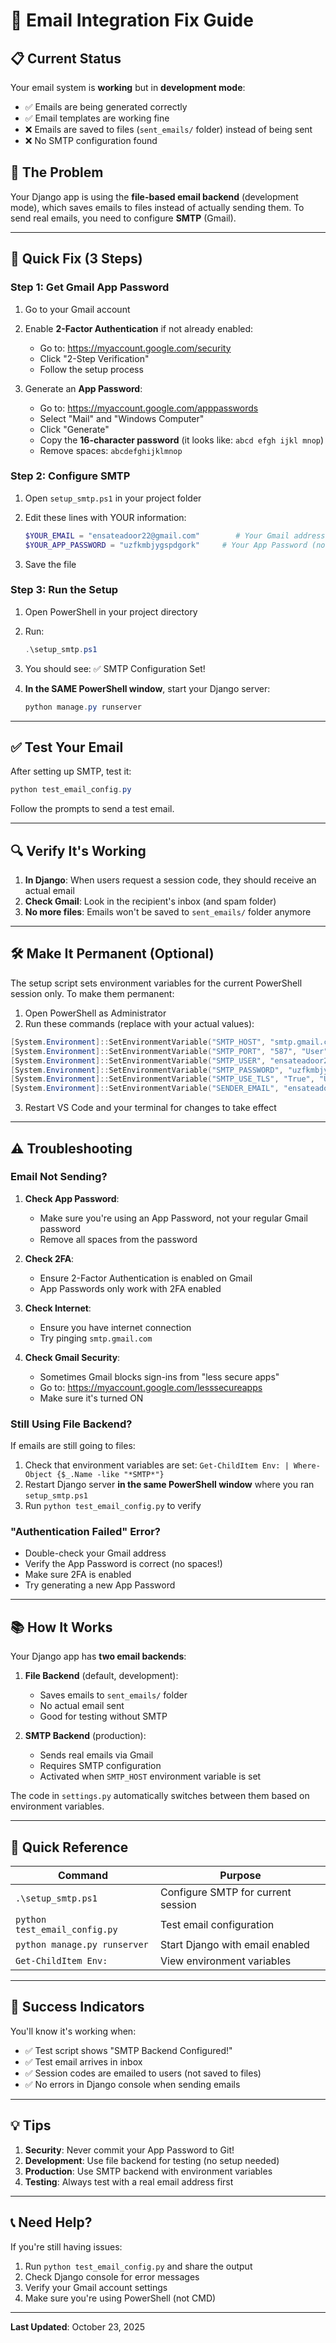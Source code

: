 # 🔧 Email Integration Fix Guide

## 📋 **Current Status**

Your email system is **working** but in **development mode**:
- ✅ Emails are being generated correctly
- ✅ Email templates are working fine
- ❌ Emails are saved to files (`sent_emails/` folder) instead of being sent
- ❌ No SMTP configuration found

## 🎯 **The Problem**

Your Django app is using the **file-based email backend** (development mode), which saves emails to files instead of actually sending them. To send real emails, you need to configure **SMTP** (Gmail).

---

## 🚀 **Quick Fix (3 Steps)**

### **Step 1: Get Gmail App Password**

1. Go to your Gmail account
2. Enable **2-Factor Authentication** if not already enabled:
   - Go to: https://myaccount.google.com/security
   - Click "2-Step Verification"
   - Follow the setup process

3. Generate an **App Password**:
   - Go to: https://myaccount.google.com/apppasswords
   - Select "Mail" and "Windows Computer"
   - Click "Generate"
   - Copy the **16-character password** (it looks like: `abcd efgh ijkl mnop`)
   - Remove spaces: `abcdefghijklmnop`

### **Step 2: Configure SMTP**

1. Open `setup_smtp.ps1` in your project folder
2. Edit these lines with YOUR information:
   ```powershell
   $YOUR_EMAIL = "ensateadoor22@gmail.com"        # Your Gmail address
   $YOUR_APP_PASSWORD = "uzfkmbjygspdgork"     # Your App Password (no spaces!)
   ```

3. Save the file

### **Step 3: Run the Setup**

1. Open PowerShell in your project directory
2. Run:
   ```powershell
   .\setup_smtp.ps1
   ```
3. You should see: ✅ SMTP Configuration Set!

4. **In the SAME PowerShell window**, start your Django server:
   ```powershell
   python manage.py runserver
   ```

---

## ✅ **Test Your Email**

After setting up SMTP, test it:

```powershell
python test_email_config.py
```

Follow the prompts to send a test email.

---

## 🔍 **Verify It's Working**

1. **In Django**: When users request a session code, they should receive an actual email
2. **Check Gmail**: Look in the recipient's inbox (and spam folder)
3. **No more files**: Emails won't be saved to `sent_emails/` folder anymore

---

## 🛠️ **Make It Permanent (Optional)**

The setup script sets environment variables for the current PowerShell session only. To make them permanent:

1. Open PowerShell as Administrator
2. Run these commands (replace with your actual values):

```powershell
[System.Environment]::SetEnvironmentVariable("SMTP_HOST", "smtp.gmail.com", "User")
[System.Environment]::SetEnvironmentVariable("SMTP_PORT", "587", "User")
[System.Environment]::SetEnvironmentVariable("SMTP_USER", "ensateadoor22@gmail.com", "User")
[System.Environment]::SetEnvironmentVariable("SMTP_PASSWORD", "uzfkmbjygspdgork", "User")
[System.Environment]::SetEnvironmentVariable("SMTP_USE_TLS", "True", "User")
[System.Environment]::SetEnvironmentVariable("SENDER_EMAIL", "ensateadoor22@gmail.com", "User")
```

3. Restart VS Code and your terminal for changes to take effect

---

## ⚠️ **Troubleshooting**

### **Email Not Sending?**

1. **Check App Password**: 
   - Make sure you're using an App Password, not your regular Gmail password
   - Remove all spaces from the password

2. **Check 2FA**: 
   - Ensure 2-Factor Authentication is enabled on Gmail
   - App Passwords only work with 2FA enabled

3. **Check Internet**: 
   - Ensure you have internet connection
   - Try pinging `smtp.gmail.com`

4. **Check Gmail Security**:
   - Sometimes Gmail blocks sign-ins from "less secure apps"
   - Go to: https://myaccount.google.com/lesssecureapps
   - Make sure it's turned ON

### **Still Using File Backend?**

If emails are still going to files:
1. Check that environment variables are set: `Get-ChildItem Env: | Where-Object {$_.Name -like "*SMTP*"}`
2. Restart Django server **in the same PowerShell window** where you ran `setup_smtp.ps1`
3. Run `python test_email_config.py` to verify

### **"Authentication Failed" Error?**

- Double-check your Gmail address
- Verify the App Password is correct (no spaces!)
- Make sure 2FA is enabled
- Try generating a new App Password

---

## 📚 **How It Works**

Your Django app has **two email backends**:

1. **File Backend** (default, development):
   - Saves emails to `sent_emails/` folder
   - No actual email sent
   - Good for testing without SMTP

2. **SMTP Backend** (production):
   - Sends real emails via Gmail
   - Requires SMTP configuration
   - Activated when `SMTP_HOST` environment variable is set

The code in `settings.py` automatically switches between them based on environment variables.

---

## 📝 **Quick Reference**

| Command | Purpose |
|---------|---------|
| `.\setup_smtp.ps1` | Configure SMTP for current session |
| `python test_email_config.py` | Test email configuration |
| `python manage.py runserver` | Start Django with email enabled |
| `Get-ChildItem Env:` | View environment variables |

---

## 🎉 **Success Indicators**

You'll know it's working when:
- ✅ Test script shows "SMTP Backend Configured!"
- ✅ Test email arrives in inbox
- ✅ Session codes are emailed to users (not saved to files)
- ✅ No errors in Django console when sending emails

---

## 💡 **Tips**

1. **Security**: Never commit your App Password to Git!
2. **Development**: Use file backend for testing (no setup needed)
3. **Production**: Use SMTP backend with environment variables
4. **Testing**: Always test with a real email address first

---

## 📞 **Need Help?**

If you're still having issues:
1. Run `python test_email_config.py` and share the output
2. Check Django console for error messages
3. Verify your Gmail account settings
4. Make sure you're using PowerShell (not CMD)

---

**Last Updated**: October 23, 2025
